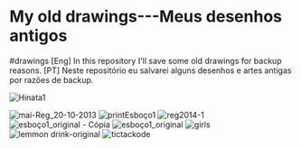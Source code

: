 # My old drawings---Meus desenhos antigos
 #drawings 
[Eng] In this repository I'll save some old drawings for backup reasons. 
[PT] Neste repositório eu salvarei alguns desenhos e artes antigas por razões de backup. 


![Hinata1](https://user-images.githubusercontent.com/38843303/110400723-ed32bc00-8056-11eb-89e3-a991808f3203.jpg)

![mai-Reg_20-10-2013](https://user-images.githubusercontent.com/38843303/110400732-f2900680-8056-11eb-931a-69bd7f0a341e.jpg)
![printEsboço1](https://user-images.githubusercontent.com/38843303/110400735-f2900680-8056-11eb-8034-be4858bba9d3.jpg)
![reg2014-1](https://user-images.githubusercontent.com/38843303/110400738-f3289d00-8056-11eb-99c2-0ce080858ea1.jpg)
![esboço1_original - Cópia](https://user-images.githubusercontent.com/38843303/110400741-f3c13380-8056-11eb-9bd6-8bfab3511fbe.jpg)
![esboço1_original](https://user-images.githubusercontent.com/38843303/110400742-f459ca00-8056-11eb-9d77-c6dc45dc8c7d.jpg)
![girls](https://user-images.githubusercontent.com/38843303/110400744-f459ca00-8056-11eb-9b02-25008900caf1.jpg)
![lemmon drink-original](https://user-images.githubusercontent.com/38843303/110400728-f15ed980-8056-11eb-9347-647b0fb799aa.jpg)
![tictackode](https://user-images.githubusercontent.com/38843303/110400740-f3c13380-8056-11eb-8d77-a3bd03d8268e.png)

